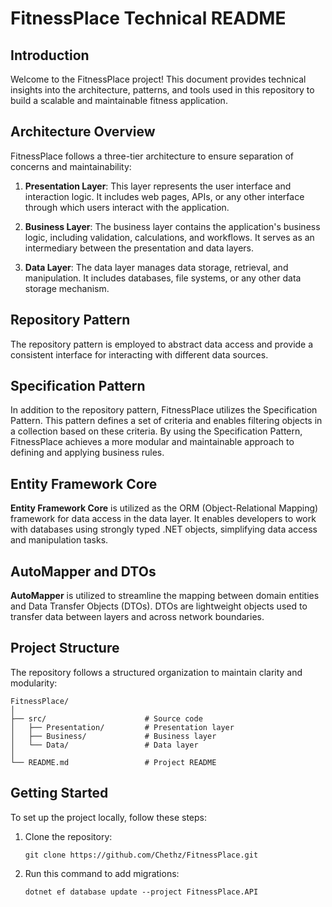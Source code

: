 # FitnessPlace Technical README

## Introduction

Welcome to the FitnessPlace project! This document provides technical insights into the architecture, patterns, and tools used in this repository to build a scalable and maintainable fitness application.

## Architecture Overview

FitnessPlace follows a three-tier architecture to ensure separation of concerns and maintainability:

1. **Presentation Layer**: This layer represents the user interface and interaction logic. It includes web pages, APIs, or any other interface through which users interact with the application.
   
2. **Business Layer**: The business layer contains the application's business logic, including validation, calculations, and workflows. It serves as an intermediary between the presentation and data layers.
   
3. **Data Layer**: The data layer manages data storage, retrieval, and manipulation. It includes databases, file systems, or any other data storage mechanism.

## Repository Pattern

The repository pattern is employed to abstract data access and provide a consistent interface for interacting with different data sources.

## Specification Pattern

In addition to the repository pattern, FitnessPlace utilizes the Specification Pattern. This pattern defines a set of criteria and enables filtering objects in a collection based on these criteria. By using the Specification Pattern, FitnessPlace achieves a more modular and maintainable approach to defining and applying business rules.

## Entity Framework Core

**Entity Framework Core** is utilized as the ORM (Object-Relational Mapping) framework for data access in the data layer. It enables developers to work with databases using strongly typed .NET objects, simplifying data access and manipulation tasks.

## AutoMapper and DTOs

**AutoMapper** is utilized to streamline the mapping between domain entities and Data Transfer Objects (DTOs). DTOs are lightweight objects used to transfer data between layers and across network boundaries.


## Project Structure

The repository follows a structured organization to maintain clarity and modularity:

```
FitnessPlace/
│
├── src/                      # Source code
│   ├── Presentation/         # Presentation layer
│   ├── Business/             # Business layer
│   └── Data/                 # Data layer
│
└── README.md                 # Project README
```

## Getting Started

To set up the project locally, follow these steps:

1. Clone the repository:
   ```
   git clone https://github.com/Chethz/FitnessPlace.git
   ```
2. Run this command to add migrations:
   ```
   dotnet ef database update --project FitnessPlace.API
   ```
